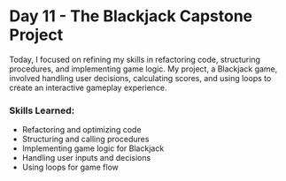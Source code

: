 # Day 11 - The Blackjack Capstone Project

Today, I focused on refining my skills in refactoring code, structuring procedures, and implementing game logic. My project, a Blackjack game, involved handling user decisions, calculating scores, and using loops to create an interactive gameplay experience.

### **Skills Learned:**

- Refactoring and optimizing code
- Structuring and calling procedures
- Implementing game logic for Blackjack
- Handling user inputs and decisions
- Using loops for game flow
